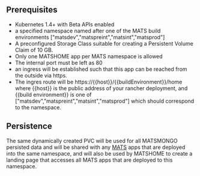 ## Prerequisites

- Kubernetes 1.4+ with Beta APIs enabled
- a specified namespace named after one of the MATS build environments ["matsdev","matspreint","matsint","matsprod"]
- A preconfigured Storage Class suitable for creating a Persistent Volume Claim of 10 GB.
- Only one MATSHOME app per MATS namespace is allowed
- The internal port must be left as 80
- an ingress will be established such that this app can be reached from the outside via https.
- The ingres route will be https://{{host}}/{{buildEnvironment}}/home where {{host}} is the public address of your rancher deployment, and {{build environment}} is one of ["matsdev","matspreint","matsint","matsprod"] which should correspond to the namespace.

## Persistence
The same dynamically created PVC will be used for all MATSMONGO persisted data and will be shared with any [MATS](https://www.esrl.noaa.gov/gsd/mats) apps that are deployed into the same namespace, and will also be used by MATSHOME to create a landing page that accesses all MATS apps that are deployed to this namespace.